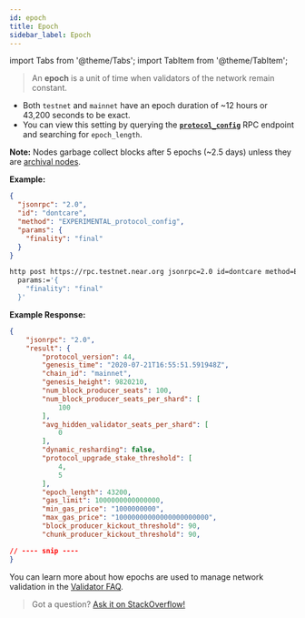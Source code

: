 ```yaml
---
id: epoch
title: Epoch
sidebar_label: Epoch
---
```


import Tabs from '@theme/Tabs';
import TabItem from '@theme/TabItem';


> An **epoch** is a unit of time when validators of the network remain constant.

- Both `testnet` and `mainnet` have an epoch duration of ~12 hours or 43,200 seconds to be exact.
- You can view this setting by querying the **[`protocol_config`](/docs/api/rpc#protocol-config)** RPC endpoint and searching for `epoch_length`.

**Note:** Nodes garbage collect blocks after 5 epochs (~2.5 days) unless they are [archival nodes](/docs/roles/integrator/exchange-integration#running-an-archival-node).

**Example:**

<Tabs>
<TabItem value="json" label="JSON" default>

```json
{
  "jsonrpc": "2.0",
  "id": "dontcare",
  "method": "EXPERIMENTAL_protocol_config",
  "params": {
    "finality": "final"
  }
}
```

</TabItem>
<TabItem value="http" label="HTTPie">

```bash
http post https://rpc.testnet.near.org jsonrpc=2.0 id=dontcare method=EXPERIMENTAL_protocol_config \
  params:='{
    "finality": "final"
  }'
```

</TabItem>
</Tabs>

**Example Response:**

```json
{
    "jsonrpc": "2.0",
    "result": {
        "protocol_version": 44,
        "genesis_time": "2020-07-21T16:55:51.591948Z",
        "chain_id": "mainnet",
        "genesis_height": 9820210,
        "num_block_producer_seats": 100,
        "num_block_producer_seats_per_shard": [
            100
        ],
        "avg_hidden_validator_seats_per_shard": [
            0
        ],
        "dynamic_resharding": false,
        "protocol_upgrade_stake_threshold": [
            4,
            5
        ],
        "epoch_length": 43200,
        "gas_limit": 1000000000000000,
        "min_gas_price": "1000000000",
        "max_gas_price": "10000000000000000000000",
        "block_producer_kickout_threshold": 90,
        "chunk_producer_kickout_threshold": 90,

// ---- snip ----
}
```

You can learn more about how epochs are used to manage network validation in the [Validator FAQ](https://github.com/near/wiki/blob/master/Archive/validators/faq.md#what-is-an-epoch).

> Got a question?
> <a href="https://stackoverflow.com/questions/tagged/nearprotocol">
> <h8>Ask it on StackOverflow!</h8></a>
